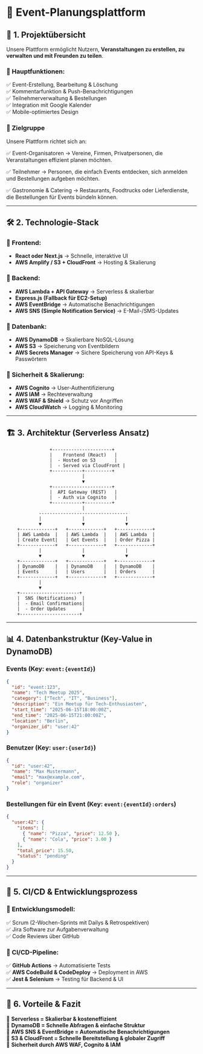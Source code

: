 # 🎤 Event-Planungsplattform

## 📌 **1. Projektübersicht**

Unsere Plattform ermöglicht Nutzern, **Veranstaltungen zu erstellen, zu verwalten und mit Freunden zu teilen**.

### **🔹 Hauptfunktionen:**

✅ Event-Erstellung, Bearbeitung & Löschung\
✅ Kommentarfunktion & Push-Benachrichtigungen\
✅ Teilnehmerverwaltung & Bestellungen\
✅ Integration mit Google Kalender\
✅ Mobile-optimiertes Design



### 🎯 Zielgruppe



Unsere Plattform richtet sich an:

✅ Event-Organisatoren → Vereine, Firmen, Privatpersonen, die Veranstaltungen effizient planen möchten.

✅ Teilnehmer → Personen, die einfach Events entdecken, sich anmelden und Bestellungen aufgeben möchten.

✅ Gastronomie & Catering → Restaurants, Foodtrucks oder Lieferdienste, die Bestellungen für Events bündeln können.

---

## 🛠 **2. Technologie-Stack**

### **📍 Frontend:**

- **React oder Next.js** → Schnelle, interaktive UI
- **AWS Amplify / S3 + CloudFront** → Hosting & Skalierung

### **📍 Backend:**

- **AWS Lambda + API Gateway** → Serverless & skalierbar
- **Express.js (Fallback für EC2-Setup)**
- **AWS EventBridge** → Automatische Benachrichtigungen
- **AWS SNS (Simple Notification Service)** → E-Mail-/SMS-Updates

### **📍 Datenbank:**

- **AWS DynamoDB** → Skalierbare NoSQL-Lösung
- **AWS S3** → Speicherung von Eventbildern
- **AWS Secrets Manager** → Sichere Speicherung von API-Keys & Passwörtern

### **📍 Sicherheit & Skalierung:**

- **AWS Cognito** → User-Authentifizierung
- **AWS IAM** → Rechteverwaltung
- **AWS WAF & Shield** → Schutz vor Angriffen
- **AWS CloudWatch** → Logging & Monitoring

---

## 🏗 **3. Architektur (Serverless Ansatz)**

```plaintext
                +----------------------+
                |    Frontend (React)   |
                |  - Hosted on S3       |
                |  - Served via CloudFront |
                +-----------+----------+
                            |
                            ▼
                +----------------------+
                |  API Gateway (REST)   |
                |  - Auth via Cognito   |
                +-----------+----------+
                            |
            ---------------------------------
            |               |               |
            ▼               ▼               ▼
    +-------------+   +-------------+   +-------------+
    | AWS Lambda  |   | AWS Lambda  |   | AWS Lambda  |
    | Create Event|   | Get Events  |   | Order Pizza |
    +-------------+   +-------------+   +-------------+
            |               |               |
            ▼               ▼               ▼
    +-------------+   +-------------+   +-------------+
    | DynamoDB    |   | DynamoDB    |   | DynamoDB    |
    | Events      |   | Users       |   | Orders      |
    +-------------+   +-------------+   +-------------+
            |
            ▼
    +----------------------+
    |  SNS (Notifications)  |
    |  - Email Confirmations|
    |  - Order Updates      |
    +----------------------+
```

---

## 📊 **4. Datenbankstruktur (Key-Value in DynamoDB)**

### **Events (Key: ****************************************************************************`event:{eventId}`****************************************************************************)**

```json
{
  "id": "event:123",
  "name": "Tech Meetup 2025",
  "category": ["Tech", "IT", "Business"],
  "description": "Ein Meetup für Tech-Enthusiasten",
  "start_time": "2025-06-15T18:00:00Z",
  "end_time": "2025-06-15T21:00:00Z",
  "location": "Berlin",
  "organizer_id": "user:42"
}
```

### **Benutzer (Key: ****************************************************************************`user:{userId}`****************************************************************************)**

```json
{
  "id": "user:42",
  "name": "Max Mustermann",
  "email": "max@example.com",
  "role": "organizer"
}
```

### **Bestellungen für ein Event (Key: ****************************************************************************`event:{eventId}:orders`****************************************************************************)**

```json
{
  "user:42": {
    "items": [
      { "name": "Pizza", "price": 12.50 },
      { "name": "Cola", "price": 3.00 }
    ],
    "total_price": 15.50,
    "status": "pending"
  }
}
```

---

## 🚀 **5. CI/CD & Entwicklungsprozess**

### **📌 Entwicklungsmodell:**

✅ Scrum (2-Wochen-Sprints mit Dailys & Retrospektiven)\
✅ Jira Software zur Aufgabenverwaltung\
✅ Code Reviews über GitHub

### **📌 CI/CD-Pipeline:**

✅ **GitHub Actions** → Automatisierte Tests\
✅ **AWS CodeBuild & CodeDeploy** → Deployment in AWS\
✅ **Jest & Selenium** → Testing für Backend & UI

---

## 🎯 **6. Vorteile & Fazit**

🔹 **Serverless = Skalierbar & kosteneffizient**\
🔹 **DynamoDB = Schnelle Abfragen & einfache Struktur**\
🔹 **AWS SNS & EventBridge = Automatische Benachrichtigungen**\
🔹 **S3 & CloudFront = Schnelle Bereitstellung & globaler Zugriff**\
🔹 **Sicherheit durch AWS WAF, Cognito & IAM**

